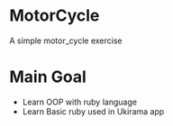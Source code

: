 # MotorCycle
A simple motor_cycle exercise

# Main Goal
* Learn OOP with ruby language
* Learn Basic ruby used in Ukirama app

